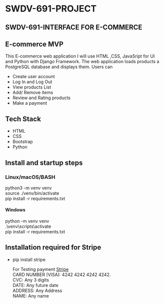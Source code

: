 # SWDV-691-PROJECT

## SWDV-691-INTERFACE FOR E-COMMERCE

## E-commerce MVP

This E-commerce web application I will use HTML ,CSS, JavaSript for UI and Python with Django Framework. The web application loads products a PostgreSQL database and displays them.
Users can

- Create user account
- Log In and Log Out
- View products List
- Add/ Remove items
- Review and Rating products
- Make a payment

## Tech Stack

- HTML
- CSS
- Bootstrap
- Python

## Install and startup steps

### Linux/macOS/BASH

python3 -m venv venv  
source ./venv/bin/activate  
pip install -r requirements.txt  

#### Windows

python -m venv venv  
.\\venv\\scripts\\activate  
pip install -r requirements.txt  

## Installation required for Stripe

- pip install stripe

  For Testing payment [Stripe](https://stripe.com/docs/testing)    
  CARD NUMBER (VISA): 4242 4242 4242 4242.  
  CVC: Any 3 digits  
  DATE: Any future date  
  ADDRESS: Any Address  
  NAME: Any name  
